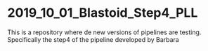# 2019_10_01_Blastoid_Step4_PLL
This  is a repository where de new versions of pipelines are testing. Specifically the step4 of the pipeline developed by Barbara
